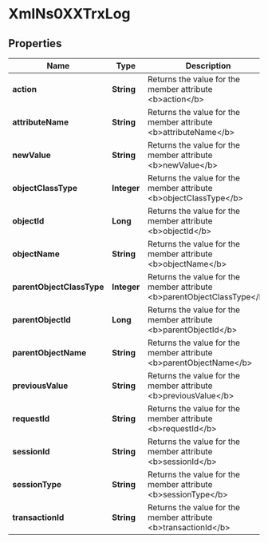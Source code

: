 
# XmlNs0XXTrxLog

## Properties
Name | Type | Description | Notes
------------ | ------------- | ------------- | -------------
**action** | **String** | Returns the value for the member attribute &lt;b&gt;action&lt;/b&gt; |  [optional]
**attributeName** | **String** | Returns the value for the member attribute &lt;b&gt;attributeName&lt;/b&gt; |  [optional]
**newValue** | **String** | Returns the value for the member attribute &lt;b&gt;newValue&lt;/b&gt; |  [optional]
**objectClassType** | **Integer** | Returns the value for the member attribute &lt;b&gt;objectClassType&lt;/b&gt; |  [optional]
**objectId** | **Long** | Returns the value for the member attribute &lt;b&gt;objectId&lt;/b&gt; |  [optional]
**objectName** | **String** | Returns the value for the member attribute &lt;b&gt;objectName&lt;/b&gt; |  [optional]
**parentObjectClassType** | **Integer** | Returns the value for the member attribute &lt;b&gt;parentObjectClassType&lt;/b&gt; |  [optional]
**parentObjectId** | **Long** | Returns the value for the member attribute &lt;b&gt;parentObjectId&lt;/b&gt; |  [optional]
**parentObjectName** | **String** | Returns the value for the member attribute &lt;b&gt;parentObjectName&lt;/b&gt; |  [optional]
**previousValue** | **String** | Returns the value for the member attribute &lt;b&gt;previousValue&lt;/b&gt; |  [optional]
**requestId** | **String** | Returns the value for the member attribute &lt;b&gt;requestId&lt;/b&gt; |  [optional]
**sessionId** | **String** | Returns the value for the member attribute &lt;b&gt;sessionId&lt;/b&gt; |  [optional]
**sessionType** | **String** | Returns the value for the member attribute &lt;b&gt;sessionType&lt;/b&gt; |  [optional]
**transactionId** | **String** | Returns the value for the member attribute &lt;b&gt;transactionId&lt;/b&gt; |  [optional]



